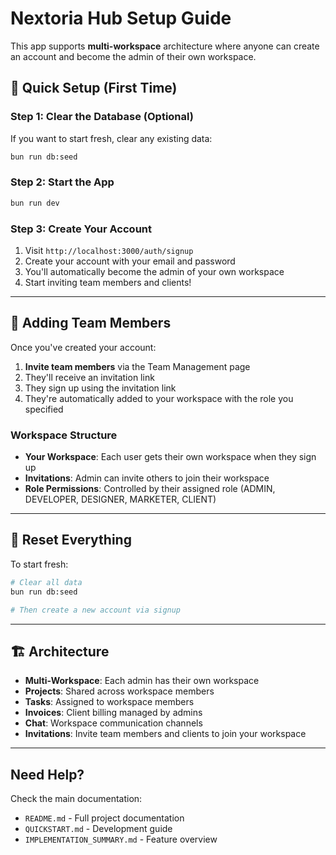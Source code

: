 # Nextoria Hub Setup Guide

This app supports **multi-workspace** architecture where anyone can create an account and become the admin of their own workspace.

## 🚀 Quick Setup (First Time)

### Step 1: Clear the Database (Optional)

If you want to start fresh, clear any existing data:

```bash
bun run db:seed
```

### Step 2: Start the App

```bash
bun run dev
```

### Step 3: Create Your Account

1. Visit `http://localhost:3000/auth/signup`
2. Create your account with your email and password
3. You'll automatically become the admin of your own workspace
4. Start inviting team members and clients!

---

## 👥 Adding Team Members

Once you've created your account:

1. **Invite team members** via the Team Management page
2. They'll receive an invitation link
3. They sign up using the invitation link
4. They're automatically added to your workspace with the role you specified

### Workspace Structure

- **Your Workspace**: Each user gets their own workspace when they sign up
- **Invitations**: Admin can invite others to join their workspace
- **Role Permissions**: Controlled by their assigned role (ADMIN, DEVELOPER, DESIGNER, MARKETER, CLIENT)

---

## 🔄 Reset Everything

To start fresh:

```bash
# Clear all data
bun run db:seed

# Then create a new account via signup
```

---

## 🏗️ Architecture

- **Multi-Workspace**: Each admin has their own workspace
- **Projects**: Shared across workspace members
- **Tasks**: Assigned to workspace members
- **Invoices**: Client billing managed by admins
- **Chat**: Workspace communication channels
- **Invitations**: Invite team members and clients to join your workspace

---

## Need Help?

Check the main documentation:

- `README.md` - Full project documentation
- `QUICKSTART.md` - Development guide
- `IMPLEMENTATION_SUMMARY.md` - Feature overview
